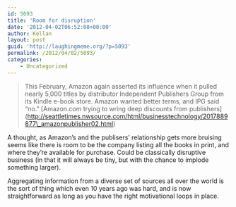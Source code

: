 ```yaml
---
id: 5093
title: 'Room for disruption'
date: '2012-04-02T06:52:08+00:00'
author: Kellan
layout: post
guid: 'http://laughingmeme.org/?p=5093'
permalink: /2012/04/02/5093/
categories:
    - Uncategorized
---
```


> This February, Amazon again asserted its influence when it pulled nearly 5,000 titles by distributor Independent Publishers Group from its Kindle e-book store. Amazon wanted better terms, and IPG said “no.” \[Amazon.com trying to wring deep discounts from publishers\](http://seattletimes.nwsource.com/html/businesstechnology/2017889877\_amazonpublisher02.html)

A thought, as Amazon’s and the publisers’ relationship gets more bruising seems like there is room to be the company listing all the books in print, and where they’re available for purchase. Could be classically disruptive business (in that it will always be tiny, but with the chance to implode something larger).

Aggregating information from a diverse set of sources all over the world is the sort of thing which even 10 years ago was hard, and is now straightforward as long as you have the right motivational loops in place.